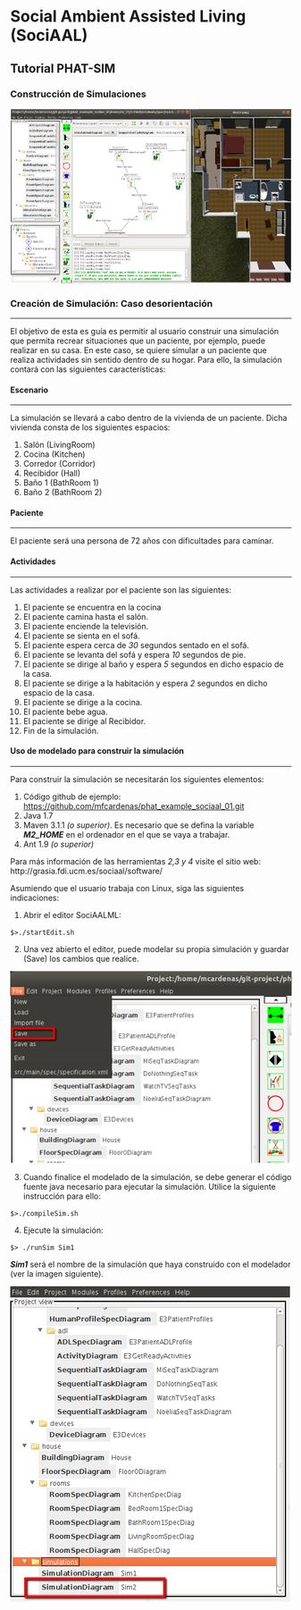 # Social Ambient Assisted Living (SociAAL)
## Tutorial PHAT-SIM
### Construcción de Simulaciones

<img src="https://github.com/mfcardenas/phat_example_sociaal_01/blob/master/img/img_portada_01.png" title="SociAAL Tool"/>

### Creación de Simulación: Caso desorientación
------

<p>El objetivo de esta es guía es permitir al usuario construir una simulación que permita recrear situaciones que un paciente, por ejemplo, puede realizar en su casa. En este caso, se quiere simular a un paciente que realiza actividades sin sentido dentro de su hogar. Para ello, la simulación contará con las siguientes características:</p>

#### Escenario
------
<p>La simulación se llevará a cabo dentro de la vivienda de un paciente. Dicha vivienda consta de los siguientes espacios:</p>

1. Salón (LivingRoom)
2. Cocina (Kitchen)
3. Corredor (Corridor)
4. Recibidor (Hall)
5. Baño 1 (BathRoom 1)
6. Baño 2 (BathRoom 2)

#### Paciente
------
<p>El paciente será una persona de 72 años con dificultades para caminar.</p>

#### Actividades
------
<p>Las actividades a realizar por el paciente son las siguientes:</p>

1. El paciente se encuentra en la cocina
2. El paciente camina hasta el salón.
3. El paciente enciende la televisión.
4. El paciente se sienta en el sofá.
5. El paciente espera cerca de <i>30</i> segundos sentado en el sofá.
6. El paciente se levanta del sofá y espera <i>10</i> segundos de pie.
7. El paciente se dirige al baño y espera <i>5</i> segundos en dicho espacio de la casa.
8. El paciente se dirige a la habitación y espera <i>2</i> segundos en dicho espacio de la casa.
9. El paciente se dirige a la cocina.
10. El paciente bebe agua.
11. El paciente se dirige al Recibidor.
12. Fin de la simulación.

#### Uso de modelado para construir la simulación
------
<p>Para construir la simulación se necesitarán los siguientes elementos:</p>

1. Código github de ejemplo: https://github.com/mfcardenas/phat_example_sociaal_01.git
2. Java 1.7
3. Maven 3.1.1 <i>(o superior)</i>. Es necesario que se defina la variable <i><b>M2_HOME</b></i> en el ordenador en el que se vaya a trabajar.
4. Ant 1.9 <i>(o superior)</i>

<p>Para más información de las herramientas <i>2,3 y 4</i> visite el sitio web: http://grasia.fdi.ucm.es/sociaal/software/</p>

<p>Asumiendo que el usuario trabaja con Linux, siga las siguientes indicaciones:</p>

1. Abrir el editor SociAALML: 
```
$>./startEdit.sh
```
2. Una vez abierto el editor, puede modelar su propia simulación y guardar (Save) los cambios que realice.

<img src="https://github.com/mfcardenas/phat_example_sociaal_01/blob/master/img/img_doc_03.png" title="Save Option"/>

3. Cuando finalice el modelado de la simulación, se debe generar el código fuente java necesario para ejecutar la simulación. Utilice la siguiente instrucción para ello:
```
$>./compileSim.sh
```
4. Ejecute la simulación: 
```
$> ./runSim Sim1 
```

<p><i><b>Sim1</b></i> será el nombre de la simulación que haya construido con el modelador (ver la imagen siguiente).</p>
<img src="https://github.com/mfcardenas/phat_example_sociaal_01/blob/master/img/img_doc_02.png" title="Nombre de la Simulación"/>

